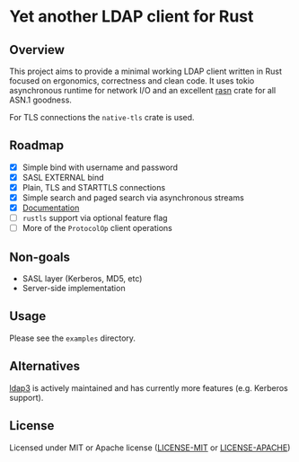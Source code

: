 # Yet another LDAP client for Rust

## Overview

This project aims to provide a minimal working LDAP client written in Rust focused on ergonomics, correctness
and clean code.
It uses tokio asynchronous runtime for network I/O and an excellent [rasn](https://github.com/XAMPPRocky/rasn)
crate for all ASN.1 goodness.

For TLS connections the `native-tls` crate is used.

## Roadmap

- [x] Simple bind with username and password
- [x] SASL EXTERNAL bind
- [x] Plain, TLS and STARTTLS connections
- [x] Simple search and paged search via asynchronous streams
- [x] [Documentation](https://ancwrd1.github.io/ldap-rs/doc/ldap_rs/)
- [ ] `rustls` support via optional feature flag
- [ ] More of the `ProtocolOp` client operations

## Non-goals

* SASL layer (Kerberos, MD5, etc)
* Server-side implementation

## Usage 

Please see the `examples` directory.

## Alternatives

[ldap3](https://github.com/inejge/ldap3) is actively maintained and has currently more features (e.g. Kerberos support). 

## License

Licensed under MIT or Apache license ([LICENSE-MIT](https://opensource.org/licenses/MIT)
or [LICENSE-APACHE](https://opensource.org/licenses/Apache-2.0))
